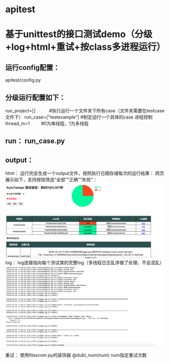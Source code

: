 # apitest
基于unittest的接口测试demo（分级+log+html+重试+按class多进程运行）
==

运行config配置：
--
apitest/config.py

分级运行配置如下：
--
run_project=[]            #执行运行一个文件夹下所有case（文件夹需要在testcase文件下）
run_case=["testexample"]  #制定运行一个具体的case
进程控制
thread_m=1          #0为单线程，1为多线程

run： run_case.py
--

output：
--
html：
运行完会生成一个output文件，按照执行日期存储每次的运行结果：
网页展示如下，支持按钮筛选“全部”“正确”“失败”：
![image_text](https://github.com/Mistukiyue/apitest/blob/master/img/QQ20180326-110342%402x.png)
log：
log连接指向每个测试类的完整log（多线程日志乱序做了处理，不会混乱）
![image_text](https://github.com/Mistukiyue/apitest/blob/master/img/QQ20180326-110647%402x.png)

重试：
使用filescom.py的装饰器 @dubl_num(num) num指定重试次数

